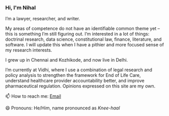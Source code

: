 ### Hi, I'm Nihal

I’m a lawyer, researcher, and writer.

My areas of competence do not have an identifiable common theme yet – this is something I’m still figuring out. I’m interested in a lot of things: doctrinal research, data science, constitutional law, finance, literature, and software. I will update this when I have a pithier and more focused sense of my research interests.

I grew up in Chennai and Kozhikode, and now live in Delhi.

I’m currently at Vidhi, where I use a combination of legal research and policy analysis to strengthen the framework for End of Life Care, understand healthcare provider accountability better, and improve pharmaceutical regulation. Opinions expressed on this site are my own.

📫 How to reach me: [Email](iamnihalsahu[At]gmail{DOT}com)

😄 Pronouns: He/Him, name pronounced as _Knee-haal_  
